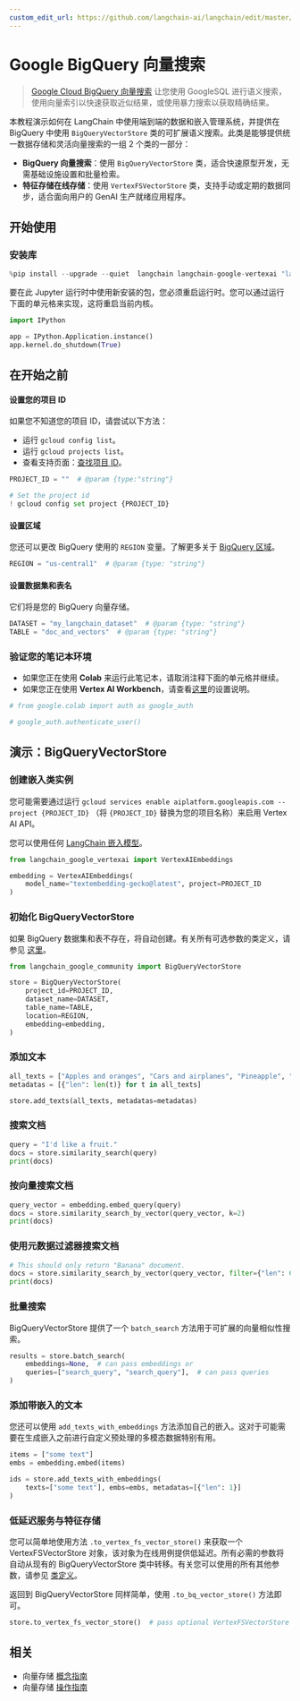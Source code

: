 ```yaml
---
custom_edit_url: https://github.com/langchain-ai/langchain/edit/master/docs/docs/integrations/vectorstores/google_bigquery_vector_search.ipynb
---
```


# Google BigQuery 向量搜索

> [Google Cloud BigQuery 向量搜索](https://cloud.google.com/bigquery/docs/vector-search-intro) 让您使用 GoogleSQL 进行语义搜索，使用向量索引以快速获取近似结果，或使用暴力搜索以获取精确结果。

本教程演示如何在 LangChain 中使用端到端的数据和嵌入管理系统，并提供在 BigQuery 中使用 `BigQueryVectorStore` 类的可扩展语义搜索。此类是能够提供统一数据存储和灵活向量搜索的一组 2 个类的一部分：
- **BigQuery 向量搜索**：使用 `BigQueryVectorStore` 类，适合快速原型开发，无需基础设施设置和批量检索。
- **特征存储在线存储**：使用 `VertexFSVectorStore` 类，支持手动或定期的数据同步，适合面向用户的 GenAI 生产就绪应用程序。

## 开始使用

### 安装库


```python
%pip install --upgrade --quiet  langchain langchain-google-vertexai "langchain-google-community[featurestore]"
```

要在此 Jupyter 运行时中使用新安装的包，您必须重启运行时。您可以通过运行下面的单元格来实现，这将重启当前内核。


```python
import IPython

app = IPython.Application.instance()
app.kernel.do_shutdown(True)
```

## 在开始之前

#### 设置您的项目 ID

如果您不知道您的项目 ID，请尝试以下方法：
* 运行 `gcloud config list`。
* 运行 `gcloud projects list`。
* 查看支持页面：[查找项目 ID](https://support.google.com/googleapi/answer/7014113)。

```python
PROJECT_ID = ""  # @param {type:"string"}

# Set the project id
! gcloud config set project {PROJECT_ID}
```

#### 设置区域

您还可以更改 BigQuery 使用的 `REGION` 变量。了解更多关于 [BigQuery 区域](https://cloud.google.com/bigquery/docs/locations#supported_locations)。

```python
REGION = "us-central1"  # @param {type: "string"}
```

#### 设置数据集和表名

它们将是您的 BigQuery 向量存储。

```python
DATASET = "my_langchain_dataset"  # @param {type: "string"}
TABLE = "doc_and_vectors"  # @param {type: "string"}
```

### 验证您的笔记本环境

- 如果您正在使用 **Colab** 来运行此笔记本，请取消注释下面的单元格并继续。
- 如果您正在使用 **Vertex AI Workbench**，请查看[这里](https://github.com/GoogleCloudPlatform/generative-ai/tree/main/setup-env)的设置说明。


```python
# from google.colab import auth as google_auth

# google_auth.authenticate_user()
```

## 演示：BigQueryVectorStore

### 创建嵌入类实例

您可能需要通过运行
`gcloud services enable aiplatform.googleapis.com --project {PROJECT_ID}`
（将 `{PROJECT_ID}` 替换为您的项目名称）来启用 Vertex AI API。

您可以使用任何 [LangChain 嵌入模型](/docs/integrations/text_embedding/)。


```python
from langchain_google_vertexai import VertexAIEmbeddings

embedding = VertexAIEmbeddings(
    model_name="textembedding-gecko@latest", project=PROJECT_ID
)
```

### 初始化 BigQueryVectorStore

如果 BigQuery 数据集和表不存在，将自动创建。有关所有可选参数的类定义，请参见 [这里](https://github.com/langchain-ai/langchain-google/blob/main/libs/community/langchain_google_community/bq_storage_vectorstores/bigquery.py#L26)。

```python
from langchain_google_community import BigQueryVectorStore

store = BigQueryVectorStore(
    project_id=PROJECT_ID,
    dataset_name=DATASET,
    table_name=TABLE,
    location=REGION,
    embedding=embedding,
)
```

### 添加文本


```python
all_texts = ["Apples and oranges", "Cars and airplanes", "Pineapple", "Train", "Banana"]
metadatas = [{"len": len(t)} for t in all_texts]

store.add_texts(all_texts, metadatas=metadatas)
```

### 搜索文档


```python
query = "I'd like a fruit."
docs = store.similarity_search(query)
print(docs)
```

### 按向量搜索文档


```python
query_vector = embedding.embed_query(query)
docs = store.similarity_search_by_vector(query_vector, k=2)
print(docs)
```

### 使用元数据过滤器搜索文档


```python
# This should only return "Banana" document.
docs = store.similarity_search_by_vector(query_vector, filter={"len": 6})
print(docs)
```

### 批量搜索
BigQueryVectorStore 提供了一个 `batch_search` 方法用于可扩展的向量相似性搜索。



```python
results = store.batch_search(
    embeddings=None,  # can pass embeddings or
    queries=["search_query", "search_query"],  # can pass queries
)
```

### 添加带嵌入的文本

您还可以使用 `add_texts_with_embeddings` 方法添加自己的嵌入。这对于可能需要在生成嵌入之前进行自定义预处理的多模态数据特别有用。

```python
items = ["some text"]
embs = embedding.embed(items)

ids = store.add_texts_with_embeddings(
    texts=["some text"], embs=embs, metadatas=[{"len": 1}]
)
```

### 低延迟服务与特征存储
您可以简单地使用方法 `.to_vertex_fs_vector_store()` 来获取一个 VertexFSVectorStore 对象，该对象为在线用例提供低延迟。所有必需的参数将自动从现有的 BigQueryVectorStore 类中转移。有关您可以使用的所有其他参数，请参见 [类定义](https://github.com/langchain-ai/langchain-google/blob/main/libs/community/langchain_google_community/bq_storage_vectorstores/featurestore.py#L33)。

返回到 BigQueryVectorStore 同样简单，使用 `.to_bq_vector_store()` 方法即可。

```python
store.to_vertex_fs_vector_store()  # pass optional VertexFSVectorStore parameters as arguments
```

## 相关

- 向量存储 [概念指南](/docs/concepts/#vector-stores)
- 向量存储 [操作指南](/docs/how_to/#vector-stores)